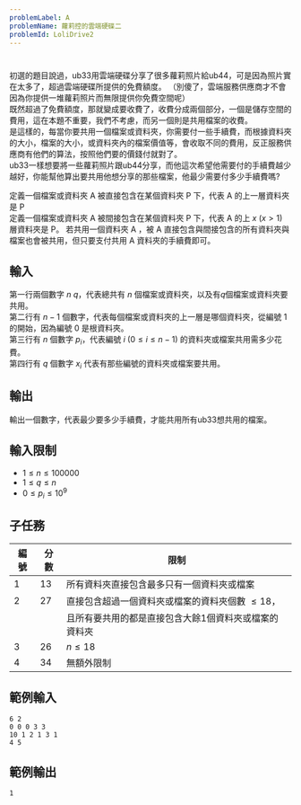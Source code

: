 ```yaml
---
problemLabel: A
problemName: 蘿莉控的雲端硬碟二
problemId: LoliDrive2
---
```


#

初選的題目說過，ub33用雲端硬碟分享了很多蘿莉照片給ub44，可是因為照片實在太多了，超過雲端硬碟所提供的免費額度。 （別傻了，雲端服務供應商才不會因為你提供一堆蘿莉照片而無限提供你免費空間呢）  
既然超過了免費額度，那就變成要收費了，收費分成兩個部分，一個是儲存空間的費用，這在本題不重要，我們不考慮，而另一個則是共用檔案的收費。  
是這樣的，每當你要共用一個檔案或資料夾，你需要付一些手續費，而根據資料夾的大小，檔案的大小，或資料夾內的檔案價值等，會收取不同的費用，反正服務供應商有他們的算法，按照他們要的價錢付就對了。  
ub33一樣想要將一些蘿莉照片跟ub44分享，而他這次希望他需要付的手續費越少越好，你能幫他算出要共用他想分享的那些檔案，他最少需要付多少手續費嗎?  

定義一個檔案或資料夾 A 被直接包含在某個資料夾 P 下，代表 A 的上一層資料夾是 P  
定義一個檔案或資料夾 A 被間接包含在某個資料夾 P 下，代表 A 的上 $x$ ($x>1$) 層資料夾是 P。
若共用一個資料夾 A ，被 A 直接包含與間接包含的所有資料夾與檔案也會被共用，但只要支付共用 A 資料夾的手續費即可。  

## 輸入
第一行兩個數字 $n$ $q$，代表總共有 $n$ 個檔案或資料夾，以及有$q$個檔案或資料夾要共用。  
第二行有 $n-1$ 個數字，代表每個檔案或資料夾的上一層是哪個資料夾，從編號 $1$ 的開始，因為編號 $0$ 是根資料夾。  
第三行有 $n$ 個數字 $p_i$，代表編號 $i$ ($0 \leq i \leq n-1$) 的資料夾或檔案共用需多少花費。  
第四行有 $q$ 個數字 $x_i$ 代表有那些編號的資料夾或檔案要共用。  

## 輸出
輸出一個數字，代表最少要多少手續費，才能共用所有ub33想共用的檔案。  

## 輸入限制
* $1 \leq n \leq 100000$
* $1 \leq q \leq n$
* $0 \leq p_i \leq 10^9$

## 子任務
| 編號 | 分數 | 限制 |
| --- | -------- | -------- |
|1|13|所有資料夾直接包含最多只有一個資料夾或檔案|
|2|27|直接包含超過一個資料夾或檔案的資料夾個數 $\leq18$，|
|||且所有要共用的都是直接包含大餘1個資料夾或檔案的資料夾|
|3|26|$n \leq 18$|
|4|34|無額外限制|

## 範例輸入
```
6 2
0 0 0 3 3
10 1 2 1 3 1
4 5
```
## 範例輸出
```
1
```
